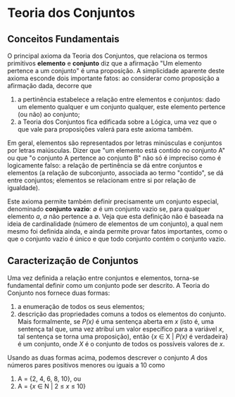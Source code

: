 Teoria dos Conjuntos
====================

Conceitos Fundamentais
----------------------

O principal axioma da Teoria dos Conjuntos, que relaciona os termos primitivos **elemento** e
**conjunto** diz que a afirmação "Um elemento pertence a um conjunto" é uma proposição. A 
simplicidade aparente deste axioma esconde dois importante fatos: ao considerar como proposição
a afirmação dada, decorre que 

1. a pertinência estabelece a relação entre elementos e conjuntos: dado um elemento qualquer e
um conjunto qualquer, este elemento pertence (ou não) ao conjunto;
1. a Teoria dos Conjuntos fica edificada sobre a Lógica, uma vez que o que vale para proposições
valerá para este axioma também.

Em geral, elementos são representados por letras minúsculas e conjuntos por letras maiúsculas.
Dizer que "um elemento está contido no conjunto A" ou que "o conjunto A pertence ao conjunto B"
não só é impreciso como é logicamente falso: a relação de pertinência se dá entre conjuntos e
elementos (a relação de subconjunto, associada ao termo "contido", se dá entre conjuntos; 
elementos se relacionam entre si por relação de igualdade).

Este axioma permite também definir precisamente um conjunto especial, denominado **conjunto
vazio**: &#8709; é um conjunto vazio se, para qualquer elemento _a_, _a_ não pertence a 
&#8709;. Veja que esta definição não é baseada na ideia de cardinalidade (número de elementos
de um conjunto), a qual nem mesmo foi definida ainda, e ainda permite provar fatos importantes,
como o que o conjunto vazio é único e que todo conjunto contém o conjunto vazio.

Caracterização de Conjuntos
---------------------------

Uma vez definida a relação entre conjuntos e elementos, torna-se fundamental definir como um
conjunto pode ser descrito. A Teoria do Conjunto nos fornece duas formas:

1. a enumeração de todos os seus elementos;
1. descrição das propriedades comuns a todos os elementos do conjunto. Mais formalmente, se
_P(x)_ é uma sentença aberta em _x_ (isto é, uma sentença tal que, uma vez atribuí um valor
específico para a variável _x_, tal sentença se torna uma proposição), então 
{_x_ &#8712; X \| _P(x)_ é verdadeira} é um conjunto, onde _X_ é o conjunto de  todos os possíveis
valores de _x_.

Usando as duas formas acima, podemos descrever o conjunto _A_ dos números pares positivos menores 
ou iguais a 10 como

1. A = {2, 4, 6, 8, 10}, ou
1. A = {_x_ &#8712; N \| 2 &#8804; _x_ &#8804; 10}

